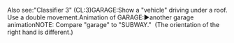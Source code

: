Also see:"Classifier 3" (CL:3)GARAGE:Show a "vehicle" driving under a roof. Use a double movement.Animation of GARAGE:►another garage animationNOTE: Compare "garage" to "SUBWAY."  
  (The orientation of the right hand is different.)